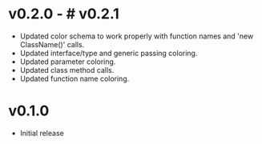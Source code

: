 # v0.2.0 - # v0.2.1

-   Updated color schema to work properly with function names and 'new ClassName()' calls.
-   Updated interface/type and generic passing coloring.
-   Updated parameter coloring.
-   Updated class method calls.
-   Updated function name coloring.

# v0.1.0

-   Initial release
